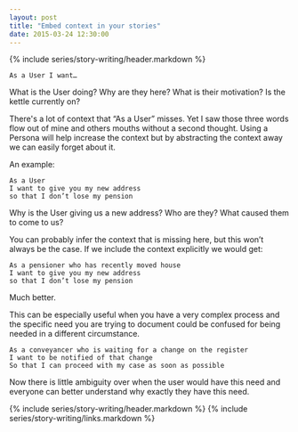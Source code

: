 ```yaml
---
layout: post
title: "Embed context in your stories"
date: 2015-03-24 12:30:00
---
```


{% include series/story-writing/header.markdown %}

    As a User I want…

What is the User doing? Why are they here? What is their motivation? Is the
kettle currently on?

There's a lot of context that “As a User” misses. Yet I saw those three words
flow out of mine and others mouths without a second thought. Using a Persona
will help increase the context but by abstracting the context away we can easily
forget about it.

An example:

    As a User
    I want to give you my new address
    so that I don’t lose my pension

Why is the User giving us a new address? Who are they? What caused them to come
to us?

You can probably infer the context that is missing here, but this won’t always
be the case. If we include the context explicitly we would get:

    As a pensioner who has recently moved house
    I want to give you my new address
    so that I don’t lose my pension

Much better.

This can be especially useful when you have a very complex process and the
specific need you are trying to document could be confused for being needed in a
different circumstance.

    As a conveyancer who is waiting for a change on the register
    I want to be notified of that change
    So that I can proceed with my case as soon as possible

Now there is little ambiguity over when the user would have this need and
everyone can better understand why exactly they have this need.

{% include series/story-writing/header.markdown %}
{% include series/story-writing/links.markdown %}
